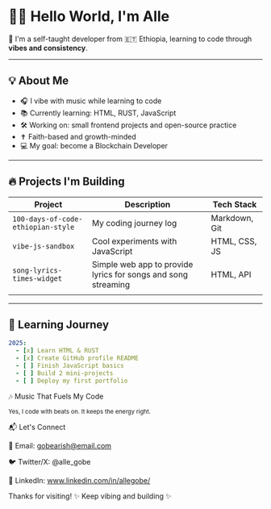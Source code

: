 # 👋🏾 Hello World, I'm Alle

🧠 I'm a self-taught developer from 🇪🇹 Ethiopia, learning to code through **vibes and consistency**.

---

## 💡 About Me

* 🎧 I vibe with music while learning to code
* 📚 Currently learning: HTML, RUST, JavaScript
* 🛠️ Working on: small frontend projects and open-source practice
* ✝️ Faith-based and growth-minded
* 💻 My goal: become a Blockchain Developer

---

## 🔥 Projects I'm Building

| Project                            | Description                                                   | Tech Stack    |
| ---------------------------------- | ------------------------------------------------------------- | ------------- |
| `100-days-of-code-ethiopian-style` | My coding journey log                                         | Markdown, Git |
| `vibe-js-sandbox`                  | Cool experiments with JavaScript                              | HTML, CSS, JS |
| `song-lyrics-times-widget`         | Simple web app to provide lyrics for songs and song streaming | HTML, API     |
|                                    |                                                               |               |

---

## 📅 Learning Journey

```yaml
2025:
  - [x] Learn HTML & RUST
  - [x] Create GitHub profile README
  - [ ] Finish JavaScript basics
  - [ ] Build 2 mini-projects
  - [ ] Deploy my first portfolio
```
🎶 Music That Fuels My Code

<sub>Yes, I code with beats on. It keeps the energy right.</sub>

📬 Let's Connect
<!-- Replace these with your real links -->
📩 Email: gobearish@email.com

🐦 Twitter/X: @alle_gobe

💼 LinkedIn: www.linkedin.com/in/allegobe/

Thanks for visiting!
✨ Keep vibing and building ✨
